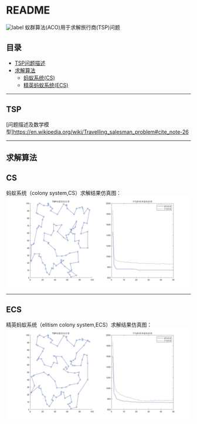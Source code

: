 README
===========================
![label](https://img.shields.io/badge/TSP-ACO-brightgreen.svg)
蚁群算法(ACO)用于求解旅行商(TSP)问题

## 目录
* [TSP问题描述](#TSP)
* [求解算法](#求解算法)
   * [蚂蚁系统(CS)](#CS)
   * [精英蚂蚁系统(ECS)](#ECS)

***

TSP
---
[问题描述及数学模型]https://en.wikipedia.org/wiki/Travelling_salesman_problem#cite_note-26

***
求解算法
---
CS
---
蚂蚁系统（colony system,CS）求解结果仿真图：
![CA](/result/TSP问题求解结果(蚁群算法).jpg)

***
ECS
---
精英蚂蚁系统（elitism colony system,ECS）求解结果仿真图：
![ECA](result/TSP问题求解结果（精英蚂蚁系统）.jpg)
